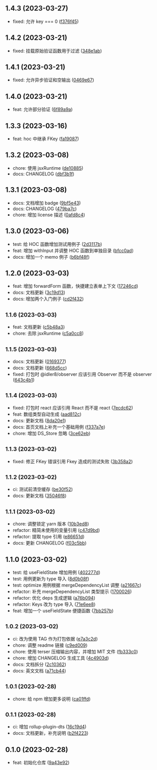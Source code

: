 ## 1.4.3 (2023-03-27)

- fixed: 允许 key === 0 ([f376f45](https://github.com/idler8/observer/commit/f376f45))

## 1.4.2 (2023-03-21)

- fixed: 挂载原始验证函数用于过滤 ([348e1ab](https://github.com/idler8/observer/commit/348e1ab))

## 1.4.1 (2023-03-21)

- fixed: 允许异步验证和空输出 ([0469e67](https://github.com/idler8/observer/commit/0469e67))

## 1.4.0 (2023-03-21)

- feat: 允许部分验证 ([6f89a9a](https://github.com/idler8/observer/commit/6f89a9a))

## 1.3.3 (2023-03-16)

- feat: hoc 中继承 FKey ([fa19087](https://github.com/idler8/observer/commit/fa19087))

## 1.3.2 (2023-03-08)

- chore: 使用 jsxRuntime ([de10885](https://github.com/idler8/observer/commit/de10885))
- docs: CHANGELOG ([dbf3b1f](https://github.com/idler8/observer/commit/dbf3b1f))

## 1.3.1 (2023-03-08)

- docs: 文档增加 badge ([9bf5e43](https://github.com/idler8/observer/commit/9bf5e43))
- docs: CHANGELOG ([479ba7c](https://github.com/idler8/observer/commit/479ba7c))
- chore: 增加 license 描述 ([0afd8c4](https://github.com/idler8/observer/commit/0afd8c4))

## 1.3.0 (2023-03-06)

- test: 给 HOC 函数增加测试用例子 ([2d3117b](https://github.com/idler8/observer/commit/2d3117b))
- feat: 增加 withInput 并调整 HOC 函数到单独目录 ([bfcc0ad](https://github.com/idler8/observer/commit/bfcc0ad))
- docs: 增加一个 memo 例子 ([b6bf48f](https://github.com/idler8/observer/commit/b6bf48f))

## 1.2.0 (2023-03-03)

- feat: 增加 forwardForm 函数，快捷建立表单上下文 ([17246cd](https://github.com/idler8/observer/commit/17246cd))
- docs: 文档更新 ([3c19d13](https://github.com/idler8/observer/commit/3c19d13))
- docs: 增加两个入门例子 ([cd2f432](https://github.com/idler8/observer/commit/cd2f432))

## <small>1.1.6 (2023-03-03)</small>

- feat: 文档更新 ([c5b48a3](https://github.com/idler8/observer/commit/c5b48a3))
- chore: 去除 jsxRuntime ([c5a0cc8](https://github.com/idler8/observer/commit/c5a0cc8))

## <small>1.1.5 (2023-03-03)</small>

- docs: 文档更新 ([0169377](https://github.com/idler8/observer/commit/0169377))
- docs: 文档更新 ([668d5cc](https://github.com/idler8/observer/commit/668d5cc))
- fixed: 打包时 @idler8/observer 应该引用 Observer 而不是 observer ([643c4b1](https://github.com/idler8/observer/commit/643c4b1))

## <small>1.1.4 (2023-03-03)</small>

- fixed: 打包时 react 应该引用 React 而不是 react ([7ecdc62](https://github.com/idler8/observer/commit/7ecdc62))
- feat: 数组类型自动生成 ([aad812c](https://github.com/idler8/observer/commit/aad812c))
- docs: 更新文档 ([8da20e1](https://github.com/idler8/observer/commit/8da20e1))
- docs: 首页文档上补充一个基础用例 ([f337a7e](https://github.com/idler8/observer/commit/f337a7e))
- chore: 增加 DS_Store 忽略 ([3ce62eb](https://github.com/idler8/observer/commit/3ce62eb))

## <small>1.1.3 (2023-03-02)</small>

- fixed: 修正 FKey 错误引用 Fkey 造成的测试失败 ([3b358a2](https://github.com/idler8/observer/commit/3b358a2))

## <small>1.1.2 (2023-03-02)</small>

- ci: 测试前清空缓存 ([be30f52](https://github.com/idler8/observer/commit/be30f52))
- docs: 更新文档 ([35046f8](https://github.com/idler8/observer/commit/35046f8))

## <small>1.1.1 (2023-03-02)</small>

- chore: 调整锁定 yarn 版本 ([10b3ed8](https://github.com/idler8/observer/commit/10b3ed8))
- refactor: 精简未使用的变量引用 ([c47d9bd](https://github.com/idler8/observer/commit/c47d9bd))
- refactor: 提取 type 引用 ([e86651d](https://github.com/idler8/observer/commit/e86651d))
- docs: 更新 CHANGELOG ([f03c5bb](https://github.com/idler8/observer/commit/f03c5bb))

## 1.1.0 (2023-03-02)

- test: 给 useFieldState 增加用例 ([402277d](https://github.com/idler8/observer/commit/402277d))
- test: 用例更新为 type 导入 ([8d0b08f](https://github.com/idler8/observer/commit/8d0b08f))
- test: optimize 用例根据 mergeDependencyList 调整 ([a21667c](https://github.com/idler8/observer/commit/a21667c))
- refactor: 补充 mergeDependencyList 类型提示 ([1700026](https://github.com/idler8/observer/commit/1700026))
- refactor: 优化 deps 生成逻辑 ([a76b094](https://github.com/idler8/observer/commit/a76b094))
- refactor: Keys 改为 type 导入 ([71e6ee8](https://github.com/idler8/observer/commit/71e6ee8))
- feat: 增加一个 useFieldState 便捷函数 ([7bb257b](https://github.com/idler8/observer/commit/7bb257b))

## <small>1.0.2 (2023-03-02)</small>

- ci: 改为使用 TAG 作为打包依据 ([e7a3c2d](https://github.com/idler8/observer/commit/e7a3c2d))
- chore: 调整 readme 链接 ([c9ed009](https://github.com/idler8/observer/commit/c9ed009))
- chore: 使用 terser 压缩输出内容，并增加 MIT 文件 ([fb333c0](https://github.com/idler8/observer/commit/fb333c0))
- chore: 增加 CHANGELOG 生成工具 ([4c4903d](https://github.com/idler8/observer/commit/4c4903d))
- docs: 文档拆分 ([2c10362](https://github.com/idler8/observer/commit/2c10362))
- docs: 英文文档 ([a71cb44](https://github.com/idler8/observer/commit/a71cb44))

## <small>1.0.1 (2023-02-28)</small>

- chore: 给 npm 增加更多说明 ([ca01ffd](https://github.com/idler8/observer/commit/ca01ffd))

## <small>0.1.1 (2023-02-28)</small>

- ci: 增加 rollup-plugin-dts ([16c19d4](https://github.com/idler8/observer/commit/16c19d4))
- docs: 文档更新，补充说明 ([b2f4223](https://github.com/idler8/observer/commit/b2f4223))

## 0.1.0 (2023-02-28)

- feat: 初始化仓库 ([9a43e92](https://github.com/idler8/observer/commit/9a43e92))
